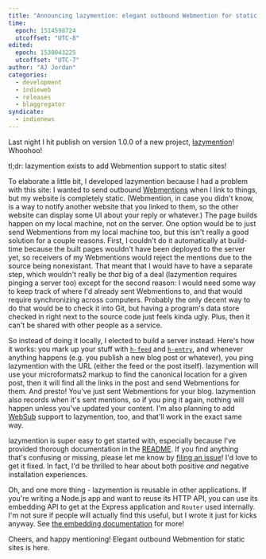 ```yaml
---
title: "Announcing lazymention: elegant outbound Webmention for static sites"
time:
  epoch: 1514598724
  utcoffset: "UTC-8"
edited:
  epoch: 1530043225
  utcoffset: "UTC-7"
author: "AJ Jordan"
categories:
  - development
  - indieweb
  - releases
  - blaggregator
syndicate:
  - indienews
---
```


Last night I hit publish on version 1.0.0 of a new project, [lazymention][]! Whoohoo!

tl;dr: lazymention exists to add Webmention support to static sites!

To elaborate a little bit, I developed lazymention because I had a problem with this site: I wanted to send outbound [Webmentions][] when I link to things, but my website is completely static. (Webmention, in case you didn't know, is a way to notify another website that you linked to them, so the other website can display some UI about your reply or whatever.) The page builds happen on my local machine, not on the server. One option would be to just send Webmentions from my local machine too, but this isn't really a good solution for a couple reasons. First, I couldn't do it automatically at build-time because the built pages wouldn't have been deployed to the server yet, so receivers of my Webmentions would reject the mentions due to the source being nonexistant. That meant that I would have to have a separate step, which wouldn't really be _that_ big of a deal (lazymention requires pinging a server too) except for the second reason: I would need some way to keep track of where I'd already sent Webmentions to, and that would require synchronizing across computers. Probably the only decent way to do that would be to check it into Git, but having a program's data store checked in right next to the source code just feels kinda ugly. Plus, then it can't be shared with other people as a service.

So instead of doing it locally, I elected to build a server instead. Here's how it works: you mark up your stuff with [`h-feed`][] and [`h-entry`][], and whenever anything happens (e.g. you publish a new blog post or whatever), you ping lazymention with the URL (either the feed or the post itself). lazymention will use your microformats2 markup to find the canonical location for a given post, then it will find all the links in the post and send Webmentions for them. And presto! You've just sent Webmentions for your blog. lazymention also records when it's sent mentions, so if you ping it again, nothing will happen unless you've updated your content. I'm also planning to add [WebSub][] support to lazymention, too, and that'll work in the exact same way.

lazymention is super easy to get started with, especially because I've provided thorough documentation in the [README][]. If you find anything that's confusing or missing, please let me know by [filing an issue][]! I'd love to get it fixed. In fact, I'd be thrilled to hear about both positive _and_ negative installation experiences.

Oh, and one more thing - lazymention is reusable in other applications. If you're writing a Node.js app and want to reuse its HTTP API, you can use its embedding API to get at the Express application and `Router` used internally. I'm not sure if people will actually find this useful, but I wrote it just for kicks anyway. See [the embedding documentation][embed] for more!

Cheers, and happy mentioning! Elegant outbound Webmention for static sites is here.

 [lazymention]: https://github.com/strugee/lazymention
 [Webmentions]: https://indieweb.org/Webmention
 [`h-feed`]: https://indieweb.org/h-feed
 [`h-entry`]: https://indieweb.org/h-entry
 [WebSub]: https://indieweb.org/WebSub
 [README]: https://github.com/strugee/lazymention/blob/master/README.md
 [filing an issue]: https://github.com/strugee/lazymention/issues/new
 [embed]: https://github.com/strugee/lazymention/blob/master/README.md#embedding
